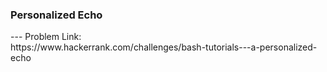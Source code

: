 <h3>Personalized Echo</h3>
---
Problem Link:<br/>
https://www.hackerrank.com/challenges/bash-tutorials---a-personalized-echo